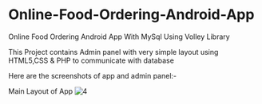 # Online-Food-Ordering-Android-App
Online Food Ordering Android App With MySql Using Volley Library

This Project contains Admin panel with very simple layout using HTML5,CSS & PHP to communicate with database

Here are the screenshots of app and admin panel:-

Main Layout of App
![4](https://user-images.githubusercontent.com/30774173/49401992-aca8b180-f76e-11e8-9e20-c4ff4b73ec9b.png)
